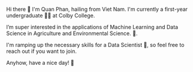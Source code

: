 Hi there 👋 I'm Quan Phan, hailing from Viet Nam. I'm currently a first-year undergraduate :man_student: at Colby College.

I’m super interested in the applications of Machine Learning and Data Science in Agriculture and Environmental Science. 👀. 

I'm ramping up the necessary skills for a Data Scientist 🌱, so feel free to reach out if you want to join.

Anyhow, have a nice day! 🤟
